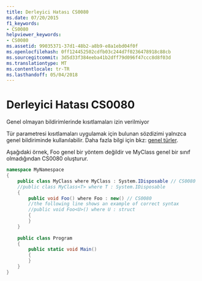 ```yaml
---
title: Derleyici Hatası CS0080
ms.date: 07/20/2015
f1_keywords:
- CS0080
helpviewer_keywords:
- CS0080
ms.assetid: 99035371-37d1-48b2-a8b9-e8a1ebd04f0f
ms.openlocfilehash: 0ff124452502cdfb03c244d7f0236478918c88cb
ms.sourcegitcommit: 3d5d33f384eeba41b2dff79d096f47ccc8d8f03d
ms.translationtype: MT
ms.contentlocale: tr-TR
ms.lasthandoff: 05/04/2018
---
```

# <a name="compiler-error-cs0080"></a>Derleyici Hatası CS0080
Genel olmayan bildirimlerinde kısıtlamaları izin verilmiyor  
  
 Tür parametresi kısıtlamaları uygulamak için bulunan sözdizimi yalnızca genel bildiriminde kullanılabilir. Daha fazla bilgi için bkz: [genel türler](../../csharp/programming-guide/generics/index.md).  
  
 Aşağıdaki örnek, Foo genel bir yöntem değildir ve MyClass genel bir sınıf olmadığından CS0080 oluşturur.  
  
```csharp  
namespace MyNamespace  
{  
    public class MyClass where MyClass : System.IDisposable // CS0080    //the following line shows an example of correct syntax  
    //public class MyClass<T> where T : System.IDisposable  
    {  
        public void Foo() where Foo : new() // CS0080  
        //the following line shows an example of correct syntax  
        //public void Foo<U>() where U : struct  
        {  
        }  
    }  
  
    public class Program  
    {  
        public static void Main()  
        {  
        }  
    }  
}  
```
